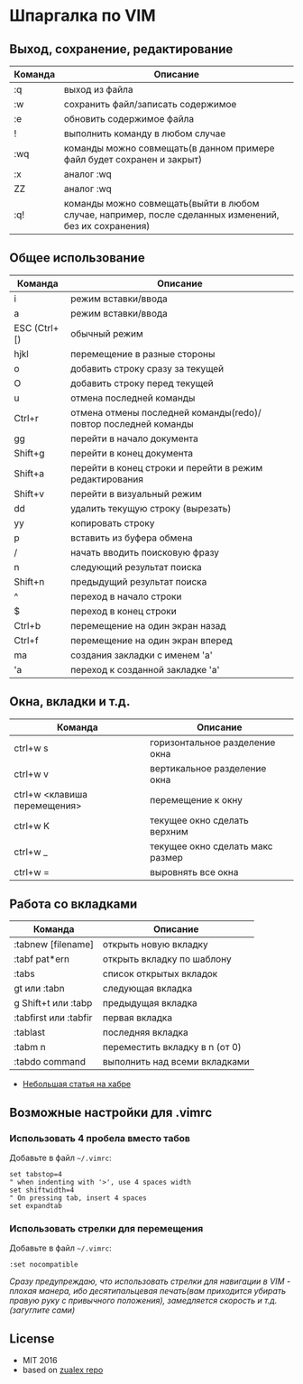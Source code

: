 # Шпаргалка по VIM

## Выход, сохранение, редактирование

| Команда                      | Описание                           |
| ---------------------------- | ---------------------------------- |
| :q                           | выход из файла                     |
| :w                           | сохранить файл/записать содержимое |
| :e                           | обновить содержимое файла          |
| !                            | выполнить команду в любом случае   |
| :wq                          | команды можно совмещать(в данном примере файл будет сохранен и закрыт) |
| :x                           | аналог :wq                         |
| ZZ                           | аналог :wq                         |
| :q!                          | команды можно совмещать(выйти в любом случае, например, после сделанных изменений, без их сохранения) |

## Общее использование

| Команда                      | Описание                          |
| ---------------------------- | --------------------------------- |
| i                            | режим вставки/ввода               |
| a                            | режим вставки/ввода               |
| ESC (Ctrl+[)                 | обычный режим                     |
| hjkl                         | перемещение в разные стороны      |
| o                            | добавить строку сразу за текущей  |
| O                            | добавить строку перед текущей     |
| u                            | отмена последней команды          |
| Ctrl+r                       | отмена отмены последней команды(redo)/повтор последней команды   |
| gg                           | перейти в начало документа        |
| Shift+g                      | перейти в конец документа         |
| Shift+a                      | перейти в конец строки и перейти в режим редактирования |
| Shift+v                      | перейти в визуальный режим        |
| dd                           | удалить текущую строку (вырезать) |
| yy                           | копировать строку                 |
| p                            | вставить из буфера обмена         |
| /                            | начать вводить поисковую фразу    |
| n                            | следующий результат поиска        |
| Shift+n                      | предыдущий результат поиска       |
| ^                            | переход в начало строки           |
| $                            | переход в конец строки            |
| Ctrl+b                       | перемещение на один экран назад   |
| Ctrl+f                       | перемещение на один экран вперед  |
| mа                           | создания закладки с именем 'a'    |
| 'a                           | переход к созданной закладке 'a'  |

## Окна, вкладки и т.д.

| Команда                      | Описание                          |
| ---------------------------- | --------------------------------- |
| ctrl+w s                     | горизонтальное разделение окна    |
| ctrl+w v                     | вертикальное разделение окна      |
| ctrl+w <клавиша перемещения> | перемещение к окну                |
| ctrl+w K                     | текущее окно сделать верхним      |
| ctrl+w _                     | текущее окно сделать макс размер  |
| ctrl+w =                     | выровнять все окна                |

## Работа со вкладками

| Команда                      | Описание                          |
| ---------------------------- | --------------------------------- |
| :tabnew [filename]	       | открыть новую вкладку             |
| :tabf pat*ern	               | открыть вкладку по шаблону        |
| :tabs	                       | список открытых вкладок           |
| gt или :tabn	               | следующая вкладка                 |
| g Shift+t или :tabp          | предыдущая вкладка                |
| :tabfirst или :tabfir        | первая вкладка                    |
| :tablast                     | последняя вкладка                 |
| :tabm n                      | переместить вкладку в n (от 0)    |
| :tabdo command               | выполнить над всеми вкладками     |

* [Небольшая статья на хабре](https://habrahabr.ru/post/102373/)

## Возможные настройки для .vimrc

### Использовать 4 пробела вместо табов

Добавьте в файл `~/.vimrc`:
```
set tabstop=4
" when indenting with '>', use 4 spaces width
set shiftwidth=4
" On pressing tab, insert 4 spaces
set expandtab
```

### Использовать стрелки для перемещения

Добавьте в файл `~/.vimrc`:
```
:set nocompatible
```

*Сразу предупреждаю, что использовать стрелки для навигации в VIM - плохая манера, ибо
десятипальцевая печать(вам приходится убирать правую руку с привычного положения),
замедляется скорость и т.д. (загуглите сами)*

## License

* MIT 2016
* based on [zualex repo](https://github.com/zualex/vim-cheat-sheet)